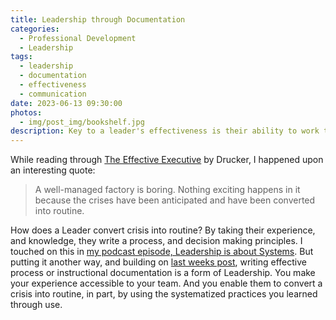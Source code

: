 ```yaml
---
title: Leadership through Documentation
categories:
  - Professional Development
  - Leadership
tags:
  - leadership
  - documentation
  - effectiveness
  - communication
date: 2023-06-13 09:30:00
photos: 
  - img/post_img/bookshelf.jpg
description: Key to a leader's effectiveness is their ability to work through others. So how do you do that?
---
```

While reading through [The Effective Executive](https://www.amazon.com/Effective-Executive-Definitive-Harperbusiness-Essentials/dp/0060833459) by Drucker, I happened upon an interesting quote:
> A well-managed factory is boring. Nothing exciting happens in it because the crises have been anticipated and have been converted into routine.

How does a Leader convert crisis into routine? By taking their experience, and knowledge, they write a process, and decision making principles. I touched on this in [my podcast episode, Leadership is about Systems](https://podcasters.spotify.com/pod/show/journeymans-travels/episodes/Leadership-is-about-Systems-e21mt46). But putting it another way, and building on [last weeks post](/2023/06/05/organizing-effective-docs/), writing effective process or instructional documentation is a form of Leadership. You make your experience accessible to your team. And you enable them to convert a crisis into routine, in part, by using the systematized practices you learned through use.
